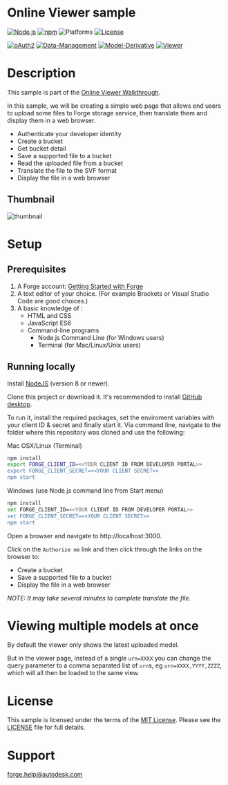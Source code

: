 # Online Viewer sample

[![Node.js](https://img.shields.io/badge/Node.js-8.11.1-blue.svg)](https://nodejs.org/)
[![npm](https://img.shields.io/badge/npm-6.1.0-blue.svg)](https://www.npmjs.com/)
![Platforms](https://img.shields.io/badge/platform-windows%20%7C%20osx%20%7C%20linux-lightgray.svg)
[![License](http://img.shields.io/:license-mit-blue.svg)](http://opensource.org/licenses/MIT)

[![oAuth2](https://img.shields.io/badge/oAuth2-v1-green.svg)](https://forge.autodesk.com/)
[![Data-Management](https://img.shields.io/badge/Data%20Management-v2-green.svg)](https://forge.autodesk.com/)
[![Model-Derivative](https://img.shields.io/badge/Model%20Derivative-v2-green.svg)](https://forge.autodesk.com/)
[![Viewer](https://img.shields.io/badge/Viewer-v7-green.svg)](https://forge.autodesk.com/)

# Description
This sample is part of the [Online Viewer Walkthrough](https://forge.autodesk.com/developer/learn/viewer-app).

In this sample, we will be creating a simple web page that allows end users to upload some files to Forge storage service, then translate them and display them in a web browser.

- Authenticate your developer identity
- Create a bucket
- Get bucket detail
- Save a supported file to a bucket
- Read the uploaded file from a bucket
- Translate the file to the SVF format
- Display the file in a web browser

## Thumbnail
![thumbnail](/thumbnail.png)

# Setup

## Prerequisites

1. A Forge account: [Getting Started with Forge](https://forge.autodesk.com/developer/getting-started)
2. A text editor of your choice. (For example Brackets or Visual Studio Code are good choices.)
3. A basic knowledge of :
    - HTML and CSS
    - JavaScript ES6
    - Command-line programs
      - Node.js Command Line (for Windows users)
      - Terminal (for Mac/Linux/Unix users)

## Running locally

Install [NodeJS](https://nodejs.org/) (version 8 or newer).

Clone this project or download it. It's recommended to install [GitHub desktop](https://desktop.github.com/).

To run it, install the required packages, set the enviroment variables with your client ID & secret and finally start it. Via command line, navigate to the folder where this repository was cloned and use the following:

Mac OSX/Linux (Terminal)

```bash
npm install
export FORGE_CLIENT_ID=<<YOUR CLIENT ID FROM DEVELOPER PORTAL>>
export FORGE_CLIENT_SECRET=<<YOUR CLIENT SECRET>>
npm start
```

Windows (use Node.js command line from Start menu)

```bash
npm install
set FORGE_CLIENT_ID=<<YOUR CLIENT ID FROM DEVELOPER PORTAL>>
set FORGE_CLIENT_SECRET=<<YOUR CLIENT SECRET>>
npm start
```

Open a browser and navigate to http://localhost:3000.

Click on the `Authorize me` link and then click through the links on the browser to:
  - Create a bucket
  - Save a supported file to a bucket
  - Display the file in a web browser

*NOTE:* _It may take several minutes to complete translate the file._

# Viewing multiple models at once

By default the viewer only shows the latest uploaded model.

But in the viewer page, instead of a single `urn=XXXX` you can change the query parameter to a comma separated list of `urn`s, eg `urn=XXXX,YYYY,ZZZZ`, which will all then be loaded to the same view.

# License
This sample is licensed under the terms of the [MIT License](http://opensource.org/licenses/MIT). Please see the [LICENSE](LICENSE) file for full details.

# Support
forge.help@autodesk.com
